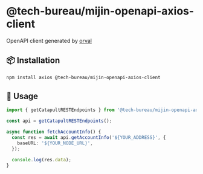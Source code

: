 # @tech-bureau/mijin-openapi-axios-client

OpenAPI client generated by [orval](https://orval.dev)

## 📦 Installation

```sh
npm install axios @tech-bureau/mijin-openapi-axios-client
```

## 🚀 Usage

```ts
import { getCatapultRESTEndpoints } from '@tech-bureau/mijin-openapi-axios-client';

const api = getCatapultRESTEndpoints();

async function fetchAccountInfo() {
  const res = await api.getAccountInfo('${YOUR_ADDRESS}', {
    baseURL: '${YOUR_NODE_URL}',
  });

  console.log(res.data);
}
```
